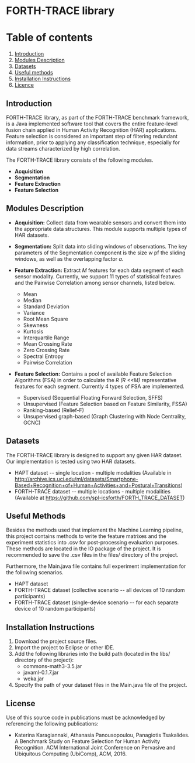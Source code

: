 # FORTH-TRACE library

# Table of contents
1. [Introduction](#introduction)
2. [Modules Description](#modules)
3. [Datasets](#datasets)
4. [Useful methods](#useful)
5. [Installation Instructions](#execution)
6. [Licence](#licence)

## Introduction <a name="introduction"></a>
FORTH-TRACE library, as part of the FORTH-TRACE benchmark framework, is a Java implemented software tool that covers the entire feature-level fusion chain applied in Human Activity Recognition (HAR) applications.
Feature selection is considered an important step of filtering redundant information, prior to applying any classification technique, especially for data streams characterized by high correlation.  

The FORTH-TRACE library consists of the following modules.

*  **Acquisition**
*  **Segmentation**
*  **Feature Extraction**
*  **Feature Selection**

## Modules Description <a name="modules"></a>
* **Acquisition:** Collect data from wearable sensors and convert them into the appropriate data structures. This module supports multiple types of HAR datasets.
* **Segmentation:** Split data into sliding windows of observations. The key parameters of the Segmentation component is the size _w_ pf the sliding windows, as well as the overlapping factor _a_.
* **Feature Extraction:** Extract _M_ features for each data segment of each sensor modality. Currently, we support 11 types of statistical features and the Pairwise Correlation among sensor channels, listed below. 
    *  Mean
    *  Median
    *  Standard Deviation
    *  Variance
    *  Root Mean Square
    *  Skewness
    *  Kurtosis
    *  Interquartile Range
    *  Mean Crossing Rate
    *  Zero Crossing Rate
    *  Spectral Entropy
    *  Pairwise Correlation
    
* **Feature Selection:** Contains a pool of available Feature Selection Algorithms (FSA) in order to calculate the 
_R (R <<M)_ representative features for each segment. Currently 4 types of FSA are implemented. 
    * Supervised (Sequential Floating Forward Selection, SFFS)
    * Unsupervised (Feature Selection based on Feature Similarity, FSSA)
    * Ranking-based (Relief-F) 
    * Unsupervised graph-based (Graph Clustering with Node Centrality, GCNC)

## Datasets <a name="datasets"></a>
The FORTH-TRACE library is designed to support any given HAR dataset.
Our implementation is tested using two HAR datasets.
* HAPT dataset -- single location - multiple modalities (Available in http://archive.ics.uci.edu/ml/datasets/Smartphone-Based+Recognition+of+Human+Activities+and+Postural+Transitions)
* FORTH-TRACE dataset -- multiple locations - multiple modalities (Available at https://github.com/spl-icsforth/FORTH_TRACE_DATASET)

## Useful Methods <a name="useful"></a>
Besides the methods used that implement the Machine Learning pipeline, this project contains methods to write the feature matrixes and the experiment statistics into .csv for post-processing evaluation purposes.
These methods are located in the IO package of the project. It is recommended to save the .csv files in the files/ directory of the project.

Furthermore, the Main.java file contains full experiment implementation for the following scenarios.

* HAPT dataset
* FORTH-TRACE dataset (collective scenario -- all devices of 10 random participants)
* FORTH-TRACE dataset (single-device scenario -- for each separate device of 10 random participants) 

## Installation Instructions <a name="execution"></a>
1. Download the project source files.
2. Import the project to Eclipse or other IDE.
3. Add the following libraries into the build path (located in the libs/ directory of the project):
    * commons-math3-3.5.jar
    * javaml-0.1.7.jar
    * weka.jar
4. Specify the path of your dataset files in the Main.java file of the project.


## License <a name="licence"></a>
Use of this source code in publications must be acknowledged by referencing the following publications:

* Katerina Karagiannaki, Athanasia Panousopoulou, Panagiotis Tsakalides. A Benchmark Study on Feature Selection for Human Activity Recognition. ACM International Joint Conference on Pervasive and Ubiquitous Computing (UbiComp), ACM, 2016.